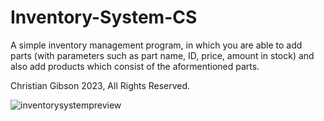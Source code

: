 # Inventory-System-CS


A simple inventory management program, in which you are able to add parts (with parameters such as part name, ID, price, amount in stock) and also add products which consist of the aformentioned parts. 

Christian Gibson 2023, All Rights Reserved.

![inventorysystempreview](https://github.com/Christian-Gibson/Inventory-System-CS/assets/103766177/90429ea1-7016-4e42-8c73-f6eab037673e)
